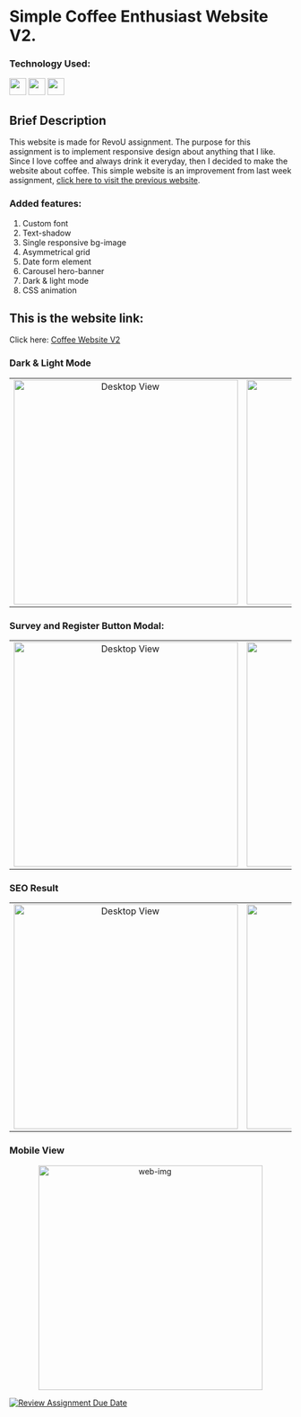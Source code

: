 # Simple Coffee Enthusiast Website V2.

### Technology Used:

<p align="left">
<img src="https://cdn.jsdelivr.net/gh/devicons/devicon/icons/html5/html5-original.svg" width="30"
                height="30" />
<img src="https://cdn.jsdelivr.net/gh/devicons/devicon/icons/css3/css3-original.svg" width="30"
                height="30" />
<img src="https://cdn.jsdelivr.net/gh/devicons/devicon/icons/javascript/javascript-original.svg" width="30"
                height="30" />
                </p>

## Brief Description

This website is made for RevoU assignment.
The purpose for this assignment is to implement responsive design about anything that I like. Since I love coffee and always drink it everyday, then I decided to make the website about coffee. This simple website is an improvement from last week assignment, [click here to visit the previous website](https://steffan-revou-week2.netlify.app/).

### Added features:

1. Custom font
2. Text-shadow
3. Single responsive bg-image
4. Asymmetrical grid
5. Date form element
6. Carousel hero-banner
7. Dark & light mode
8. CSS animation

## This is the website link:

Click here: [Coffee Website V2](https://steffan-revou-week3.netlify.app/)

### Dark & Light Mode

<table>
  <tr>
    <td align="center" style="vertical-align: top;">
      <img src="./assets/imgs/dark-view.png" width="400" alt="Desktop View">
    </td>
    <td align="center">
      <img src="./assets/imgs/light-view.png" width="400" alt="Mobile View">
    </td>
  </tr>
</table>

### Survey and Register Button Modal:

<table>
  <tr>
    <td align="center" style="vertical-align: top;">
      <img src="./assets/imgs/reg.png" width="400" alt="Desktop View">
    </td>
    <td align="center">
      <img src="./assets/imgs/survey.png" width="400" alt="Mobile View">
    </td>
  </tr>
</table>

### SEO Result
<table>
  <tr>
    <td align="center" style="vertical-align: top;">
      <img src="./assets/imgs/desktop-lighthouse.png" width="400" alt="Desktop View">
    </td>
    <td align="center">
      <img src="./assets/imgs/mobile-lighthouse.png" width="400" alt="Mobile View">
    </td>
  </tr>
</table>

### Mobile View
<p align="center">
  <img src="./assets/imgs/mobile-view.png" width="400" title="web-img">
</p>


[![Review Assignment Due Date](https://classroom.github.com/assets/deadline-readme-button-24ddc0f5d75046c5622901739e7c5dd533143b0c8e959d652212380cedb1ea36.svg)](https://classroom.github.com/a/nVsM4ivD)
